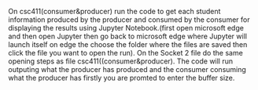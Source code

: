 On csc411(consumer&producer) run the code to get each student information produced by the producer and consumed by the consumer for displaying the results using Jupyter Notebook.(first open microsoft edge and then open Jupyter then go back to microsoft edge where Jupyter will launch itself on edge the choose the folder where the files are saved then click the file you want to open the run).
On the Socket 2 file do the same opening steps as file csc411((consumer&producer). The code will run outputing what the producer has produced and the consumer consuming what the producer has firstly you are promted to enter the buffer size.

